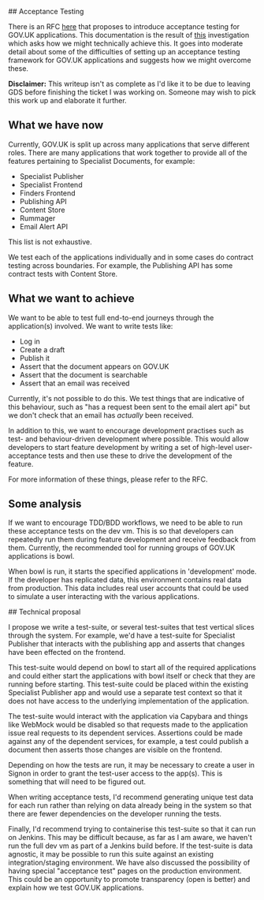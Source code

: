 ## Acceptance Testing

There is an RFC
[here](https://gov-uk.atlassian.net/wiki/display/GOVUK/RFC+50%3A+do+end-to-end+testing+of+GOV.UK+applications)
that proposes to introduce acceptance testing for GOV.UK applications. This
documentation is the result of
[this](https://trello.com/c/NVTeK1qP/165-figure-out-how-to-do-end-to-end-testing-of-specialist-publisher-rebuild-medium)
investigation which asks how we might technically achieve this. It goes into
moderate detail about some of the difficulties of setting up an acceptance
testing framework for GOV.UK applications and suggests how we might overcome
these.

**Disclaimer:** This writeup isn't as complete as I'd like it to be due to
leaving GDS before finishing the ticket I was working on. Someone may wish to
pick this work up and elaborate it further.

## What we have now

Currently, GOV.UK is split up across many applications that serve different
roles. There are many applications that work together to provide all of the
features pertaining to Specialist Documents, for example:

- Specialist Publisher
- Specialist Frontend
- Finders Frontend
- Publishing API
- Content Store
- Rummager
- Email Alert API

This list is not exhaustive.

We test each of the applications individually and in some cases do contract
testing across boundaries. For example, the Publishing API has some contract
tests with Content Store.

## What we want to achieve

We want to be able to test full end-to-end journeys through the application(s)
involved. We want to write tests like:

- Log in
- Create a draft
- Publish it
- Assert that the document appears on GOV.UK
- Assert that the document is searchable
- Assert that an email was received

Currently, it's not possible to do this. We test things that are indicative of
this behaviour, such as "has a request been sent to the email alert api" but we
don't check that an email has *actually* been received.

In addition to this, we want to encourage development practises such as
test- and behaviour-driven development where possible. This would allow
developers to start feature development by writing a set of high-level
user-acceptance tests and then use these to drive the development of the
feature.

For more information of these things, please refer to the RFC.

## Some analysis

If we want to encourage TDD/BDD workflows, we need to be able to run these
acceptance tests on the dev vm. This is so that developers can repeatedly run
them during feature development and receive feedback from them. Currently, the
recommended tool for running groups of GOV.UK applications is bowl.

When bowl is run, it starts the specified applications in 'development' mode. If
the developer has replicated data, this environment contains real data from
production. This data includes real user accounts that could be used to simulate
a user interacting with the various applications.

## Technical proposal

I propose we write a test-suite, or several test-suites that test vertical
slices through the system. For example, we'd have a test-suite for Specialist
Publisher that interacts with the publishing app and asserts that changes have
been effected on the frontend.

This test-suite would depend on bowl to start all of the required applications
and could either start the applications with bowl itself or check that they are
running before starting. This test-suite could be placed within the existing
Specialist Publisher app and would use a separate test context so that it does
not have access to the underlying implementation of the application.

The test-suite would interact with the application via Capybara and things like
WebMock would be disabled so that requests made to the application issue real
requests to its dependent services. Assertions could be made against any of the
dependent services, for example, a test could publish a document then asserts
those changes are visible on the frontend.

Depending on how the tests are run, it may be necessary to create a user in
Signon in order to grant the test-user access to the app(s). This is something
that will need to be figured out.

When writing acceptance tests, I'd recommend generating unique test data for
each run rather than relying on data already being in the system so that there
are fewer dependencies on the developer running the tests.

Finally, I'd recommend trying to containerise this test-suite so that it can
run on Jenkins. This may be difficult because, as far as I am aware, we haven't
run the full dev vm as part of a Jenkins build before. If the test-suite is
data agnostic, it may be possible to run this suite against an existing
integration/staging environment. We have also discussed the possibility of
having special "acceptance test" pages on the production environment. This could
be an opportunity to promote transparency (open is better) and explain how we
test GOV.UK applications.
